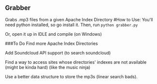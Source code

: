 ## Grabber

Grabs .mp3 files from a given Apache Index Directory
#How to Use:
You'll need python installed, so go install it.
Then, run `python grabber.py`

Or, open it up in IDLE and compile (on Windows)

###To Do
Find more Apache Index Directories

Add Soundcloud API support (to search soundcloud)

Find a way to access sites whose directories' indexes are not available (might be kinda hard) (like the music ninja)

Use a better data structure to store the mp3s (linear search bads).
